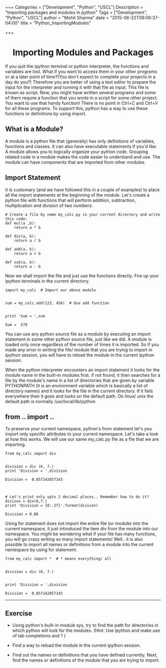 +++
Categories = ["Development", "Python", "USCL"]
Description = "Importing packages and modules in python"
Tags = ["Development", "Python", "USCL"]
author = "Mohit Sharma"
date = "2015-06-22T09:06:37-04:00"
title = "Python_ImportingModules"

+++


<h1 align='center'>Importing Modules and Packages</h1>

If you quit the ipython terminal or python interpreter, the functions and variables are lost. What if you want to access them in your other programs or at a later point of time?(You don't expect to complete your projects in a day do you?) Therefore you are better of using a text editor to prepare the input for the interpreter and running it with that file as input. This file is known as script. Now, you might have written several programs and some of them require a function that you wrote in a script for some other project. You want to use that handy function! There is no point in Ctrl+C and Ctrl+V for all these programs. To support this, python has a way to use these functions or definitions by using import.

## What is a Module?

A module is a python file that (generally) has only definitions of variables, functions and classes. It can also have executable statements if you'd like. A module allows you to logically organize your python code. Grouping related code in a module makes the code easier to understand and use. The module can have components that are imported from other modules.

## Import Statement

It is customary (and we have followed this in a couple of examples) to place all the import statements at the beginning of the module. Let's create a python file with functions that will perform addition, subtraction, multiplication and division of two numbers:


    # Create a file by name my_calc.py in your current directory and write this code:
    def mul(a ,b):
        return a * b
    
    def div(a, b):
        return a / b
    
    def add(a, b):
        return a + b
    
    def sub(a, b):
        return a - b

Now we shall import the file and just use the functions directly. Fire up your ipython terminals in the current directory.


    import my_calc  # Import our above module


    sum = my_calc.add(123, 456)  # Use add function


    print 'Sum = ',sum

    Sum =  579


You can use any python source file as a module by executing an import statement in some other python source file, just like we did. A module is loaded only once regardless of the number of times it is imported. So if you made any error in writing the file/ module that you are trying to import in ipython session, you will have to reload the module in the current ipython session.

When the python interpreter encounters an import statement it looks for the module name in the built-in modules first. if not found, it then searches for a file by the module's name in a list of directories that are given by variable PYTHONPATH (it is an environment variable which is basically a list of directory names) and it looks for the file in the current directory. If it fails everywhere then it goes and looks on the default path. On linux/ unix the default path is normally /usr/local/lib/python

## from .. import ..

To preserve your current namespace, python's from statement let's you import only specific attributes to your current namespace. Let's take a look at how this works. We will use our same my_calc.py file as a file that we are importing.




    from my_calc import div


    division = div (6, 7.)
    print 'Division = ',division

    Division =  0.857142857143



    # Let's print only upto 2 decimal places.. Remember how to do it?
    divison = div(6,7.)
    print 'Division = {0:.2f}'.format(divison)

    Division = 0.86


Using for statement does not import the entire file (or module) into the current namespace, it just introduced the item div from the module into our namespace. You might be wondering what if your file has many functions, you will go crazy writing so many import statements! Well.. it is also possible to import all names or definitions from a module into the current namespace by using for statement.


    from my_calc import *  # * means everything/ all


    division = div (6, 7.)


    print 'Division = ',division

    Division =  0.857142857143


--------
## Exercise

- Using python's built-in module sys, try to find the path for directories in which python will look for the modules. (Hint: Use Ipython and make use of tab completions and ? )


- Find a way to reload the module in the current ipython session.


- Find out the names or definitions that you have defined currently. Next, find the names or definitions of the module that you are trying to import. 
